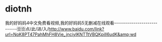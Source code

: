 # diotnh
我的好妈妈4中文免费看视频,我的好妈妈5无删减在线观看----------------------------🈴🈴点/此/进/入/http://www.baidu.com/link?url=NoK8PT47PahMhFH8Vie_jnciyIKNTTtVBQKpill6udK&amp;wd
